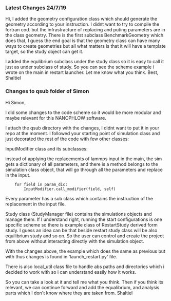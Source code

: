 ### Latest Changes 24/7/19

Hi, 
I added the geometry configuration class which should generate the geometry according to your instruction. I didnt want to try to compile the fortran cod. but the infrastracture of replacing and puting parameters are in the class geometry. There is the first subclass BenchmarkGeometry which does that, I guess the end goal is that the geometry class can have many ways to create geometries but all what matters is that it will have a template target, so the study object can get it.

I added the equlibrium subclass under the study class so it is easy to call it just as under subclass of study.
So you can see the scheme example i wrote on the main in restart launcher. 
Let me know what you think.
Best,
Shaltiel 



### Changes to qsub folder of Simon
Hi Simon, 

I did some changes to the code scheme so it would be more modular and maybe relevant for this NANOPHLOW software.

I attach the qsub directory with the changes, I didnt want to put it in your repo at the moment. I followed your starting point of simulation class and just decorated the rest of the code with few other classes:

InputModifier class and its subclasses: 

instead of applying the replacements of lammps input in the main, the sim gets a dictionary of all parameters, and there is a method belongs to the simulation class object, that will go through all the parameters and replace in the input.

        for field in param_dic:
            InputModifier.call_modifier(field, self)
           
Every parameter has a sub class which contains the instruction of the replacement in the input file. 

Study class (StudyManager file)
contains the simulations objects and manage them. If I understand right, running the start configurations is one specific scheme so there is example class of RestartStudy derived form study. 
I guess an idea can be that beside restart study class will be also equilibrium study and so on. So the user can control and create the project from above without interacting directly with the simulation object.


With the changes above, the example which does the same as previous but with thus changes is found in 'launch_restart.py' file.


There is also local_util class file to handle abs paths and directories which i decided to work with so i can understand easily how it works.

So you can take a look at it and tell me what you think. Then if you think its relevant, we can continue forward and add the equalibrium, and analysis parts which I don't know where they are taken from.
Shaltiel  
